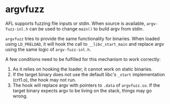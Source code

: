 # argvfuzz

AFL supports fuzzing file inputs or stdin. When source is available,
`argv-fuzz-inl.h` can be used to change `main()` to build argv from stdin.

`argvfuzz` tries to provide the same functionality for binaries. When loaded
using `LD_PRELOAD`, it will hook the call to `__libc_start_main` and replace
argv using the same logic of `argv-fuzz-inl.h`.

A few conditions need to be fulfilled for this mechanism to work correctly:

1. As it relies on hooking the loader, it cannot work on static binaries.
2. If the target binary does not use the default libc's `_start` implementation
   (crt1.o), the hook may not run.
3. The hook will replace argv with pointers to `.data` of `argvfuzz.so`. If the
   target binary expects argv to be living on the stack, things may go wrong.
